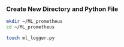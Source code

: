 ### Create New Directory and Python File


```bash
mkdir ~/ML_prometheus
cd ~/ML_prometheus
```



```bash
touch ml_logger.py
```

